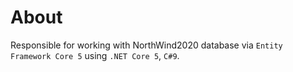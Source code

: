 ﻿# About

Responsible for working with NorthWind2020 database via `Entity Framework Core 5` using `.NET Core 5`, `C#9`.




